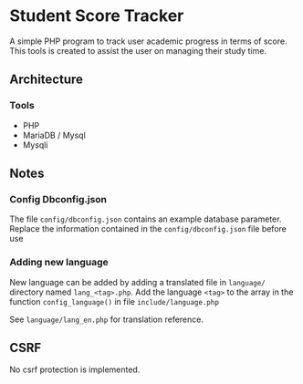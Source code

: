 # Student Score Tracker
A simple PHP program to track user academic progress in terms of score.
This tools is created to assist the user on managing their study time.

## Architecture
### Tools
* PHP
* MariaDB / Mysql
* Mysqli

## Notes
### Config Dbconfig.json
The file `config/dbconfig.json` contains an example database parameter.
Replace the information contained in the `config/dbconfig.json` file before use

### Adding new language
New language can be added by adding a translated file in `language/` directory named `lang_<tag>.php`.
Add the language `<tag>` to the array in the function `config_language()` in file `include/language.php`

See `language/lang_en.php` for translation reference.

## CSRF
No csrf protection is implemented.

